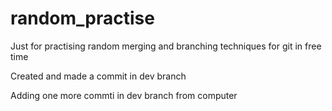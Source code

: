 # random_practise
Just for practising random merging and branching techniques for git in free time

Created and made a commit in dev branch

Adding one more commti in dev branch from computer
